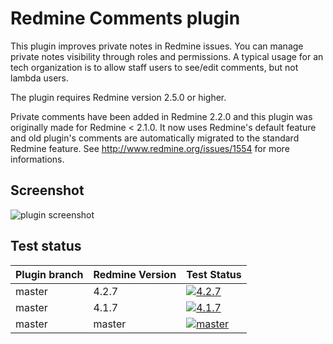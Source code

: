Redmine Comments plugin
=======================

This plugin improves private notes in Redmine issues.
You can manage private notes visibility through roles and permissions.
A typical usage for an tech organization is to allow staff users to see/edit comments, but not lambda users.

The plugin requires Redmine version 2.5.0 or higher.

Private comments have been added in Redmine 2.2.0 and this plugin was originally made for Redmine < 2.1.0.
It now uses Redmine's default feature and old plugin's comments are automatically migrated to the standard Redmine feature.
See http://www.redmine.org/issues/1554 for more informations.

Screenshot
----------

![plugin screenshot](https://raw.githubusercontent.com/jbbarth/redmine_comments/master/assets/images/screenshot.png)

Test status
------------

|Plugin branch| Redmine Version   | Test Status      |
|-------------|-------------------|------------------|
|master       | 4.2.7             | [![4.2.7][1]][5] |  
|master       | 4.1.7             | [![4.1.7][2]][5] |
|master       | master            | [![master][4]][5]|

[1]: https://github.com/jbbarth/redmine_comments/actions/workflows/4_2_7.yml/badge.svg
[2]: https://github.com/jbbarth/redmine_comments/actions/workflows/4_1_7.yml/badge.svg
[4]: https://github.com/jbbarth/redmine_comments/actions/workflows/master.yml/badge.svg
[5]: https://github.com/jbbarth/redmine_comments/actions
